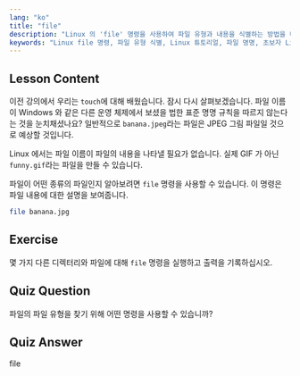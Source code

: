 ```yaml
---
lang: "ko"
title: "file"
description: "Linux 의 'file' 명령을 사용하여 파일 유형과 내용을 식별하는 방법을 배웁니다. 이 초보자 친화적인 가이드를 통해 Linux 파일 명명 규칙을 이해하십시오."
keywords: "Linux file 명령, 파일 유형 식별, Linux 튜토리얼, 파일 명명, 초보자 Linux, Linux 가이드"
---
```


## Lesson Content

이전 강의에서 우리는 `touch`에 대해 배웠습니다. 잠시 다시 살펴보겠습니다. 파일 이름이 Windows 와 같은 다른 운영 체제에서 보셨을 법한 표준 명명 규칙을 따르지 않는다는 것을 눈치채셨나요? 일반적으로 `banana.jpeg`라는 파일은 JPEG 그림 파일일 것으로 예상할 것입니다.

Linux 에서는 파일 이름이 파일의 내용을 나타낼 필요가 없습니다. 실제 GIF 가 아닌 `funny.gif`라는 파일을 만들 수 있습니다.

파일이 어떤 종류의 파일인지 알아보려면 `file` 명령을 사용할 수 있습니다. 이 명령은 파일 내용에 대한 설명을 보여줍니다.

```bash
file banana.jpg
```

## Exercise

몇 가지 다른 디렉터리와 파일에 대해 `file` 명령을 실행하고 출력을 기록하십시오.

## Quiz Question

파일의 파일 유형을 찾기 위해 어떤 명령을 사용할 수 있습니까?

## Quiz Answer

file
